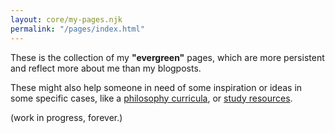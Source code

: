 ```yaml
---
layout: core/my-pages.njk
permalink: "/pages/index.html"
---
```

These is the collection of my **"evergreen"** pages, which are more persistent and reflect more about me than my blogposts. 

These might also help someone in need of some inspiration or ideas in some specific cases, like a [philosophy curricula](/phil/), or [study resources](/resources/). 

(work in progress, forever.)

